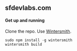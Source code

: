 ## sfdevlabs.com

#### Get up and running

Clone the repo. Use [Wintersmith](http://jnordberg.github.com/wintersmith/).

```javascript
sudo npm install -g wintersmith
wintersmith build
```
